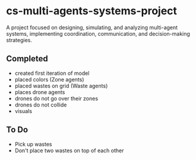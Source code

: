 # cs-multi-agents-systems-project

A project focused on designing, simulating, and analyzing multi-agent systems, implementing coordination, communication, and decision-making strategies.

## Completed

- created first iteration of model
- placed colors (Zone agents)
- placed wastes on grid (Waste agents)
- places drone agents
- drones do not go over their zones
- drones do not collide
- visuals

## To Do

- Pick up wastes
- Don't place two wastes on top of each other
